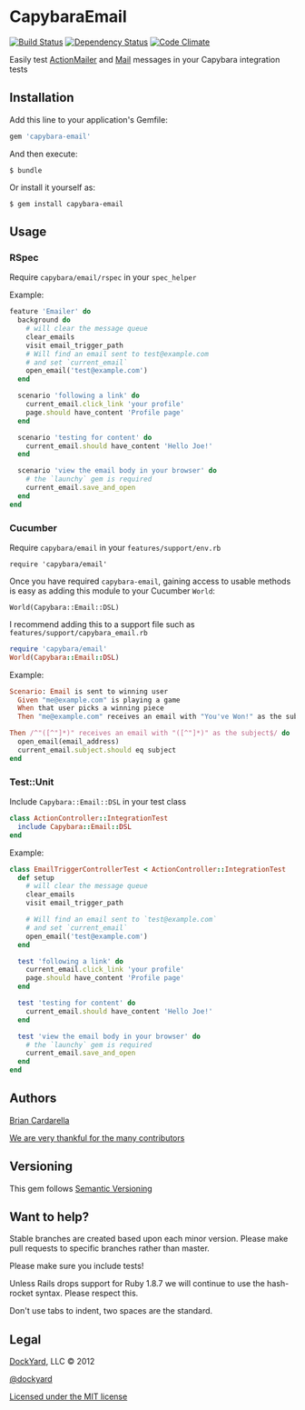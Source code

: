 # CapybaraEmail #

[![Build Status](https://secure.travis-ci.org/dockyard/capybara-email.png?branch=1-0-stable)](http://travis-ci.org/dockyard/capybara-email)
[![Dependency Status](https://gemnasium.com/dockyard/capybara-email.png?travis)](https://gemnasium.com/dockyard/capybara-email)
[![Code Climate](https://codeclimate.com/github/dockyard/capybara-email.png)](https://codeclimate.com/github/dockyard/capybara-email)

Easily test [ActionMailer](https://github.com/rails/rails/tree/master/actionmailer) and [Mail](https://github.com/mikel/mail) messages in your Capybara integration tests

## Installation ##

Add this line to your application's Gemfile:

```ruby
gem 'capybara-email'
```

And then execute:

    $ bundle

Or install it yourself as:

    $ gem install capybara-email

## Usage ##

### RSpec ###

Require `capybara/email/rspec` in your `spec_helper`

Example:

```ruby
feature 'Emailer' do
  background do
    # will clear the message queue
    clear_emails
    visit email_trigger_path
    # Will find an email sent to test@example.com
    # and set `current_email`
    open_email('test@example.com')
  end

  scenario 'following a link' do
    current_email.click_link 'your profile'
    page.should have_content 'Profile page'
  end

  scenario 'testing for content' do
    current_email.should have_content 'Hello Joe!'
  end

  scenario 'view the email body in your browser' do
    # the `launchy` gem is required
    current_email.save_and_open
  end
end
```

### Cucumber ###
Require `capybara/email` in your `features/support/env.rb`

    require 'capybara/email'

Once you have required `capybara-email`, gaining access to usable methods
is easy as adding this module to your Cucumber `World`:

    World(Capybara::Email::DSL)

I recommend adding this to a support file such as `features/support/capybara_email.rb`

```ruby
require 'capybara/email'
World(Capybara::Email::DSL)
```

Example:

```ruby
Scenario: Email is sent to winning user
  Given "me@example.com" is playing a game
  When that user picks a winning piece
  Then "me@example.com" receives an email with "You've Won!" as the subject

Then /^"([^"]*)" receives an email with "([^"]*)" as the subject$/ do |email_address, subject|
  open_email(email_address)
  current_email.subject.should eq subject
end
```

### Test::Unit ###

Include `Capybara::Email::DSL` in your test class

```ruby
class ActionController::IntegrationTest
  include Capybara::Email::DSL
end
```

Example:

```ruby
class EmailTriggerControllerTest < ActionController::IntegrationTest
  def setup
    # will clear the message queue
    clear_emails
    visit email_trigger_path

    # Will find an email sent to `test@example.com`
    # and set `current_email`
    open_email('test@example.com')
  end

  test 'following a link' do
    current_email.click_link 'your profile'
    page.should have_content 'Profile page'
  end

  test 'testing for content' do
    current_email.should have_content 'Hello Joe!'
  end

  test 'view the email body in your browser' do
    # the `launchy` gem is required
    current_email.save_and_open
  end
end
```

## Authors ##

[Brian Cardarella](http://twitter.com/bcardarella)

[We are very thankful for the many contributors](https://github.com/dockyard/capybara-email/graphs/contributors)

## Versioning ##

This gem follows [Semantic Versioning](http://semver.org)

## Want to help? ##

Stable branches are created based upon each minor version. Please make
pull requests to specific branches rather than master.

Please make sure you include tests!

Unless Rails drops support for Ruby 1.8.7 we will continue to use the
hash-rocket syntax. Please respect this.

Don't use tabs to indent, two spaces are the standard.

## Legal ##

[DockYard](http://dockyard.com), LLC &copy; 2012

[@dockyard](http://twitter.com/dockyard)

[Licensed under the MIT license](http://www.opensource.org/licenses/mit-license.php)

